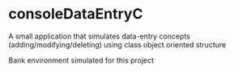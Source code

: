 # consoleDataEntryC

A small application that simulates data-entry concepts (adding/modifying/deleting) using class object oriented structure

Bank environment simulated for this project

